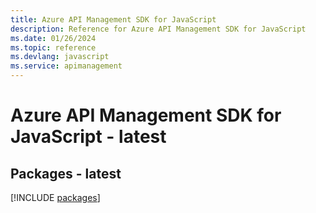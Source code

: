 ```yaml
---
title: Azure API Management SDK for JavaScript
description: Reference for Azure API Management SDK for JavaScript
ms.date: 01/26/2024
ms.topic: reference
ms.devlang: javascript
ms.service: apimanagement
---
```

# Azure API Management SDK for JavaScript - latest
## Packages - latest
[!INCLUDE [packages](api-management-index.md)]